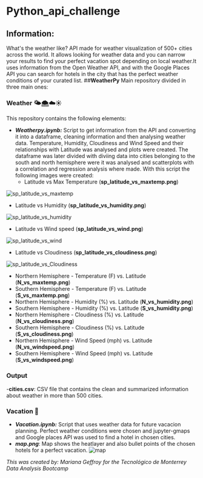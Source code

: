 # Python_api_challenge
## Information:
What's the weather like? API made for weather visualization of 500+ cities across the world. It allows looking for weather data and you can narrow your results to find your perfect vacation spot depending on local weather.It uses information from the Open Weather API, and with the Google Places API you can search for hotels in the city that has the perfect weather conditions of your curated list.
##**WeatherPy** 
Main repository divided in three main ones: 
### Weather :sun_behind_small_cloud::cloud_with_snow::cloud::sunny:
This repository contains the following elements:  
- ***Weatherpy.ipynb:*** Script to get information from the API and converting it into a dataframe, cleaning information and then analysing weather data. Temperature, Humidity, Cloudiness and Wind Speed and their relationships with Latitude was analysed and plots were created. The dataframe was later divided with diviing data into cities belonging to the south and north hemisphere were it was analysed and scatterplots with a correlation and regression analysis where made. With this script the following images were created: 
  - Latitude vs Max Temperature (**sp_latitude_vs_maxtemp.png**)
  
![sp_latitude_vs_maxtemp](https://user-images.githubusercontent.com/79372976/116792651-9e6a3700-aa87-11eb-8ff7-69d739594389.png)
  
  
  - Latitude vs Humidity (**sp_latitude_vs_humidity.png**)
  
![sp_latitude_vs_humidity](https://user-images.githubusercontent.com/79372976/116793026-e7bb8600-aa89-11eb-9d29-055114ad0019.png)

  
  - Latitude vs Wind speed (**sp_latitude_vs_wind.png**)
  
![sp_latitude_vs_wind](https://user-images.githubusercontent.com/79372976/116792709-f6a13900-aa87-11eb-84b6-e84fd88199bf.png)
 
 
  - Latitude vs Cloudiness (**sp_latitude_vs_cloudiness.png**)
  
![sp_latitude_vs_Cloudiness](https://user-images.githubusercontent.com/79372976/116792732-1df80600-aa88-11eb-841b-67713c5a0b4c.png)

  - Northern Hemisphere - Temperature (F) vs. Latitude (**N_vs_maxtemp.png**)
  - Southern Hemisphere - Temperature (F) vs. Latitude (**S_vs_maxtemp.png**)
  - Northern Hemisphere - Humidity (%) vs. Latitude (**N_vs_humidity.png**)
  - Southern Hemisphere - Humidity (%) vs. Latitude (**S_vs_humidity.png**)
  - Northern Hemisphere - Cloudiness (%) vs. Latitude (**N_vs_cloudiness.png**)
  - Southern Hemisphere - Cloudiness (%) vs. Latitude (**S_vs_cloudiness.png**)
  - Northern Hemisphere - Wind Speed (mph) vs. Latitude (**N_vs_windspeed.png**)
  - Southern Hemisphere - Wind Speed (mph) vs. Latitude (**S_vs_windspeed.png**)  
 

### Output
-**cities.csv**: CSV file that contains the clean and summarized information about weather in more than 500 cities. 
### Vacation :palm_tree:
- ***Vacation.ipynb:*** Script that uses weather data for future vacacion planning. Perfect weather conditions were chosen and jupyter-gmaps and Google places API was used to find a hotel in chosen cities. 
- ***map.png***: Map shows the heatlayer and also bullet points of the chosen hotels for a perfect vacation. 
![map](https://user-images.githubusercontent.com/79372976/116792969-94493800-aa89-11eb-84bb-48787b9dc78a.png)



*This was created by: Mariana Geffroy*
*for the Tecnológico de Monterrey Data Analysis Bootcamp*
